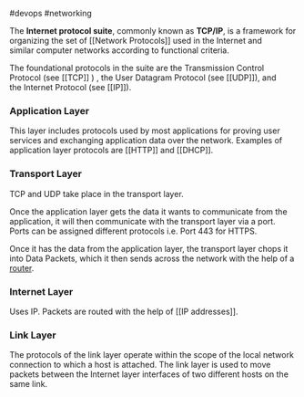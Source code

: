 #devops 
#networking 

The **Internet protocol suite**, commonly known as **TCP/IP**, is a framework for organizing the set of [[Network Protocols]] used in the Internet and similar computer networks according to functional criteria.

The foundational protocols in the suite are the Transmission Control Protocol (see [[TCP]] ) , the User Datagram Protocol (see [[UDP]]), and the Internet Protocol (see [[IP]]).

### Application Layer

This layer includes protocols used by most applications for proving user services and exchanging application data over the network. Examples of application layer protocols are [[HTTP]] and [[DHCP]].

### Transport Layer 

TCP and UDP take place in the transport layer. 

Once the application layer gets the data it wants to communicate from the application, it will then communicate with the transport layer via a port.  Ports can be assigned different protocols i.e. Port 443 for HTTPS. 

Once it has the data from the application layer, the transport layer chops it into Data Packets, which it then sends across the network with the help of a [router](Routers).

### Internet Layer

Uses IP.
Packets are routed with the help of [[IP addresses]]. 

### Link Layer

The protocols of the link layer operate within the scope of the local network connection to which a host is attached. The link layer is used to move packets between the Internet layer interfaces of two different hosts on the same link.




